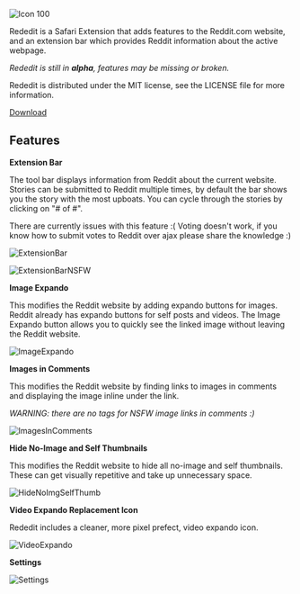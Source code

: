 ![Icon 100](https://github.com/kgn/Rededit/raw/master/Icon-100.png)

Rededit is a Safari Extension that adds features to the Reddit.com website, and an extension bar which provides Reddit information about the active webpage.

*Rededit is still in **alpha**, features may be missing or broken.*

Rededit is distributed under the MIT license, see the LICENSE file for more information.

[Download](http://github.com/downloads/kgn/Rededit/Rededit.safariextz "Download Rededit")

Features
--------

**Extension Bar**

The tool bar displays information from Reddit about the current website. Stories can be submitted to Reddit multiple times, by default the bar shows you the story with the most upboats. You can cycle through the stories by clicking on "# of #".

There are currently issues with this feature :( Voting doesn't work, if you know how to submit votes to Reddit over ajax please share the knowledge :)

![ExtensionBar](https://github.com/kgn/Rededit/raw/master/ScreenShots/ExtensionBar.png)

![ExtensionBarNSFW](https://github.com/kgn/Rededit/raw/master/ScreenShots/ExtensionBarNSFW.png)

**Image Expando**

This modifies the Reddit website by adding expando buttons for images. Reddit already has expando buttons for self posts and videos. The Image Expando button allows you to quickly see the linked image without leaving the Reddit website.

![ImageExpando](https://github.com/kgn/Rededit/raw/master/ScreenShots/ImageExpando.png)

**Images in Comments**

This modifies the Reddit website by finding links to images in comments and displaying the image inline under the link. 

*WARNING: there are no tags for NSFW image links in comments :)*

![ImagesInComments](https://github.com/kgn/Rededit/raw/master/ScreenShots/ImagesInComments.png)

**Hide No-Image and Self Thumbnails**

This modifies the Reddit website to hide all no-image and self thumbnails. These can get visually repetitive and take up unnecessary space.

![HideNoImgSelfThumb](https://github.com/kgn/Rededit/raw/master/ScreenShots/HideNoImgSelfThumb.png)

**Video Expando Replacement Icon**

Rededit includes a cleaner, more pixel prefect, video expando icon.

![VideoExpando](https://github.com/kgn/Rededit/raw/master/ScreenShots/VideoExpando.png)

**Settings**

![Settings](https://github.com/kgn/Rededit/raw/master/ScreenShots/Settings.png)